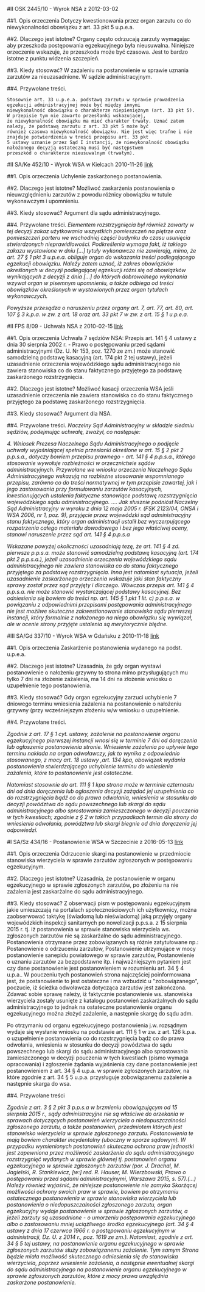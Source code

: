 #II OSK 2445/10 - Wyrok NSA z 2012-03-02

##1. Opis orzeczenia
Dotyczy kwestionowania przez organ zarzutu co do niewykonalności obowiązku z art. 33 pkt 5 u.p.e.a.

##2. Dlaczego jest istotne?
Organy często odrzucają zarzuty wymagając aby przeszkoda postępowania egzekucyjnego była nieusuwalna. Niniejsze orzeczenie wskazuje, że przeszkoda może być czasowa. Jest to bardzo istotne z punktu widzenia szczepień.

##3. Kiedy stosować?
W zażaleniu na postanowienie w sprawie uznania zarzutów za nieuzasadnione. W sądzie administracyjnym.

##4. Przywołane treści.
```
Stosownie art. 33 u.p.e.a. podstawą zarzutu w sprawie prowadzenia egzekucji administracyjnej może być między innymi
niewykonalność obowiązku o charakterze niepieniężnym (art. 33 pkt 5). W przepisie tym nie zawarto przesłanki wskazującej,
że niewykonalność obowiązku ma mieć charakter trwały. Uznać zatem należy, że podstawą zarzutu z art. 33 pkt 5 może być
również czasowa niewykonalność obowiązku. Nie jest więc trafne i nie znajduje potwierdzenia w treści przepisu art. 33 pkt
5 ustawy uznanie przez Sąd I instancji, że niewykonalność obowiązku nałożonego decyzją ostateczną musi być następstwem
przeszkód o charakterze nieusuwalnym (trwałym).
```

#II SA/Ke 452/10 - Wyrok WSA w Kielcach 2010-11-26
[link](http://orzeczenia.nsa.gov.pl/doc/3D38FD4F1B)

##1. Opis orzeczenia
Uchylenie zaskarżonego postanowienia.

##2. Dlaczego jest istotne?
Możliwoć zaskarżenia postanowienia o nieuwzględnieniu zarzutów z powodu różnicy obowiązku w tutule wykonawczym i upomnieniu.

##3. Kiedy stosować?
Argument dla sądu administracyjnego.

##4. Przywołane treści.
*Elementem rozstrzygnięcia był również zawarty w tej decyzji zakaz użytkowania wszystkich pomieszczeń na piętrze oraz pomieszczeń parteru we wschodniej części budynku do czasu usunięcia stwierdzonych nieprawidłowości. Podkreślenia wymaga fakt, iż takiego zakazu wystawione w dniu [...] tytuły wykonawcze nie zawierają, mimo, że art. 27 § 1 pkt 3 u.p.e.a. obliguje organ do wskazania treści podlegającego egzekucji obowiązku. Należy zatem uznać, iż zakres obowiązków określonych w decyzji podlegającej egzekucji różni się od obowiązków wynikających z decyzji z dnia [...] do których dobrowolnego wykonania wzywał organ w pisemnym upomnieniu, a także odbiega od treści obowiązków określonych w wystawionych przez organ tytułach wykonawczych.*

*Powyższe przesądza o naruszeniu przez organy art. 7, art. 77, art. 80, art. 107 § 3 k.p.a. w zw. z art. 18 oraz art. 33 pkt 7 w zw. z art. 15 § 1 u.p.e.a.*


#II FPS 8/09 - Uchwała NSA z 2010-02-15
[link](http://orzeczenia.nsa.gov.pl/doc/BBA28E1BF2)

##1. Opis orzeczenia
Uchwała  7 sędziów NSA: Przepis art. 141 § 4 ustawy z dnia 30 sierpnia 2002 r. - Prawo o postępowaniu przed sądami administracyjnymi (Dz. U. Nr 153, poz. 1270 ze zm.) może stanowić samodzielną podstawę kasacyjną (art. 174 pkt 2 tej ustawy), jeżeli uzasadnienie orzeczenia wojewódzkiego sądu administracyjnego nie zawiera stanowiska co do stanu faktycznego przyjętego za podstawę zaskarżonego rozstrzygnięcia.

##2. Dlaczego jest istotne?
Możliwoć kasacji orzeczenia WSA jeśli uzasadnienie orzeczenia nie zawiera stanowiska co do stanu faktycznego przyjętego za podstawę zaskarżonego rozstrzygnięcia.

##3. Kiedy stosować?
Argument dla NSA.

##4. Przywołane treści.
*Naczelny Sąd Administracyjny w składzie siedmiu sędziów, podejmując uchwałę, zważył, co następuje:*

*4. Wniosek Prezesa Naczelnego Sądu Administracyjnego o podjęcie uchwały wyjaśniającej spełnia przesłanki określone w art. 15 § 2 pkt 2 p.p.s.a., dotyczy bowiem przepisu prawnego - art. 141 § 4 p.p.s.a., którego stosowanie wywołuje rozbieżności w orzecznictwie sądów administracyjnych. Przywołane we wniosku orzeczenia Naczelnego Sądu Administracyjnego wskazują na rozbieżne stosowanie wspomnianego przepisu, zarówno co do treści normatywnej w tym przepisie zawartej, jak i jego zastosowania przy formułowaniu zarzutów kasacyjnych, kwestionujących ustalenia faktyczne stanowiące podstawę rozstrzygnięcia wojewódzkiego sądu administracyjnego.*
....
*Jak słusznie podniósł Naczelny Sąd Administracyjny w wyroku z dnia 12 maja 2005 r. (FSK 2123/04, ONSA i WSA 2006, nr 1, poz. 9), przyjęcie przez wojewódzki sąd administracyjny stanu faktycznego, który organ administracji ustalił bez wyczerpującego rozpatrzenia całego materiału dowodowego i bez jego właściwej oceny, stanowi naruszenie przez sąd art. 141 § 4 p.p.s.a*

*Wskazane powyżej okoliczności uzasadniają tezę, że art. 141 § 4 zd. pierwsze p.p.s.a. może stanowić samodzielną podstawę kasacyjną (art. 174 pkt 2 p.p.s.a.), jeżeli uzasadnienie orzeczenia wojewódzkiego sądu administracyjnego nie zawiera stanowiska co do stanu faktycznego przyjętego za podstawę rozstrzygnięcia. Inna jest natomiast sytuacja, jeżeli uzasadnienie zaskarżonego orzeczenia wskazuje jaki stan faktyczny sprawy został przez sąd przyjęty i dlaczego. Wówczas przepis art. 141 § 4 p.p.s.a. nie może stanowić wystarczającej podstawy kasacyjnej. Bez odniesienia się bowiem do treści np. art. 145 § 1 pkt 1 lit. c) p.p.s.a. w powiązaniu z odpowiednimi przepisami postępowania administracyjnego nie jest możliwe skuteczne zakwestionowanie stanowiska sądu pierwszej instancji, który formalnie z nałożonego na niego obowiązku się wywiązał, ale w ocenie strony przyjęte ustalenia są merytorycznie błędne.*

#III SA/Gd 337/10 - Wyrok WSA w Gdańsku z 2010-11-18
[link](http://orzeczenia.nsa.gov.pl/doc/A75655A90C)

##1. Opis orzeczenia
Zaskarżenie postanowienia wydanego na podst. u.p.e.a. 

##2. Dlaczego jest istotne?
Uzasadnia, że gdy organ wystawi postanowienie o nałożeniu grzywny to strona mimo przysługujących mu tylko 7 dni na złożenie zażalenia, ma 14 dni na złożenie wniosku o uzupełnienie tego postanowienia. 

##3. Kiedy stosować?
Gdy organ egzekucyjny zarzuci uchybienie 7 dniowego terminu wniesienia zażalenia na postanowienie o nałożeniu grzywny (przy wcześniejszym złożeniu w/w wniosku o uzupełnienie.

##4. Przywołane treści.

*Zgodnie z art. 17 § 1 cyt. ustawy, zażalenie na postanowienie organu egzekucyjnego pierwszej instancji wnosi się w terminie 7 dni od doręczenia lub ogłoszenia postanowienia stronie. Wniesienie zażalenia po upływie tego terminu nakłada na organ odwoławczy, jak to wynika z odpowiednio stosowanego, z mocy art. 18 ustawy ,art. 134 kpa, obowiązek wydania postanowienia stwierdzającego uchybienie terminu do wniesienia zażalenia, które to postanowienie jest ostateczne.*

*Natomiast stosownie do art. 111 § 1 kpa strona może w terminie czternastu dni od dnia doręczenia lub ogłoszenia decyzji zażądać jej uzupełnienia co do rozstrzygnięcia bądź co do prawa odwołania, wniesienia w stosunku do decyzji powództwa do sądu powszechnego lub skargi do sądu administracyjnego albo sprostowania zamieszczonego w decyzji pouczenia w tych kwestiach; zgodnie z § 2 w takich przypadkach termin dla strony do wniesienia odwołania, powództwa lub skargi biegnie od dnia doręczenia jej odpowiedzi.*

#I SA/Sz 434/16 - Postanowienie WSA w Szczecinie z 2016-05-13
[link](http://orzeczenia.nsa.gov.pl/doc/1481C81009)

##1. Opis orzeczenia
Odrzucenie skargi na postanowienie w przedmiocie stanowiska wierzyciela w sprawie zarzutów zgłoszonych w postępowaniu egzekucyjnym.

##2. Dlaczego jest istotne?
Uzasadnia, że postanowienie w organu egzekucyjnego w sprawie zgłoszonych zarzutów, po złożeniu na nie zażalenia jest zaskarżalne do sądu administracyjnego.

##3. Kiedy stosować?
Z obserwacji pism w postępowaniu egzekucyjnym jakie umieszczają na portalach społecznościowych ich użytkownicy, można zaobserwować taktykę (świadomą lub nieświadomą) jaką przyjęły organy wojewódzkich inspekcji sanitarnych po nowelizacji p.p.s.a. z 15 sierpnia 2015 r. tj. iż postanowienia w sprawie stanowiska wierzyciela ws. zgłoszonych zarzutów nie są zaskarżalne do sądu administracyjnego. Postanowienia otrzymane przez zobowiązanych są różnie zatytułowane np.: Postanowienie o odrzuceniu zarzutów, Postanowienie utrzymujące w mocy postanowienie sanepidu powiatowego w sprawie zarzutów, Postanowienie o uznaniu zarzutów za bezpodstawne itp. i najważniejszym pytaniem jest czy dane postanowienie jest postanowieniem w rozumieniu art. 34 § 4 u.p.a.. W pouczeniu tych postanowień strona najczęściej poinformowana jest, że postanowienie to jest ostateczne i ma wzbudzić u "zobowiązanego", poczucie, iż ścieżka odwoławcza dotycząca zarzutów jest zakończona. 
Zdawać sobie sprawę należy, iż faktycznie postanowienie ws. stanowiska wierzyciela zostały usunięte z katalogu postanowień zaskarżalnych do sądu administracyjnego to jednak na ostateczne postanowienie organu egzekucyjnego można złożyć zażalenie, a następnie skargę do sądu adm.

Po otrzymaniu od organu egzekucyjnego postanowienia j.w. rozsądnym wydaje się wysłanie wniosku na podstawie art. 111 § 1 w zw. z art. 126 k.p.a. o uzupełnienie postanowienia co do rozstrzygnięcia bądź co do prawa odwołania, wniesienia w stosunku do decyzji powództwa do sądu powszechnego lub skargi do sądu administracyjnego albo sprostowania zamieszczonego w decyzji pouczenia w tych kwestiach (pismo wymaga opracowania) i zgłoszenie żądania wyjaśnienia czy dane postanowienie jest postanowieniem z art. 34 § 4 u.p.a. w sprawie zgłoszonych zarzutów, na które zgodnie z art. 34 § 5 u.p.a. przysługuje zobowiązanemu zażalenie a następnie skarga do wsa.

##4. Przywołane treści

*Zgodnie z art. 3 § 2 pkt 3 p.p.s.a w brzmieniu obowiązującym od 15 sierpnia 2015 r., sądy administracyjne nie są właściwe do orzekania w sprawach dotyczących postanowień wierzyciela o niedopuszczalności zgłoszonego zarzutu, a także postanowień, przedmiotem których jest stanowisko wierzyciela w sprawie zgłoszonego zarzutu. Postanowienia te mają bowiem charakter incydentalny (uboczny w sporze sądowym). W przypadku wymienionych postanowień skuteczna ochrona praw jednostki jest zapewniona przez możliwość zaskarżenia do sądu administracyjnego rozstrzygnięć wydanych w sprawie głównej tj. postanowień organu egzekucyjnego w sprawie zgłoszonych zarzutów (por. J. Drachal, M. Jagielski, R. Stankiewicz, [w:] red. R. Hauser, M. Wierzbowski, Prawo o postępowaniu przed sądami administracyjnymi, Warszawa 2015, s. 57).(...) Należy również wyjaśnić, że niniejsze postanowienie nie zamyka Skarżącej możliwości ochrony swoich praw w sprawie, bowiem po otrzymaniu ostatecznego postanowienia w sprawie stanowiska wierzyciela lub postanowienia o niedopuszczalności zgłoszonego zarzutu, organ egzekucyjny wydaje postanowienie w sprawie zgłoszonych zarzutów, a jeżeli zarzuty są uzasadnione - o umorzeniu postępowania egzekucyjnego albo o zastosowaniu mniej uciążliwego środka egzekucyjnego (art. 34 § 4 ustawy z dnia 17 czerwca 1966 r. o postępowaniu egzekucyjnym w administracji, Dz. U. z 2014 r., poz. 1619 ze zm.). Natomiast, zgodnie z art. 34 § 5 tej ustawy, na postanowienie organu egzekucyjnego w sprawie zgłoszonych zarzutów służy zobowiązanemu zażalenie. Tym samym Strona będzie miała możliwość skutecznego odniesienia się do stanowiska wierzyciela, poprzez wniesienie zażalenia, a następnie ewentualnej skargi do sądu administracyjnego na postanowienie organu egzekucyjnego w sprawie zgłoszonych zarzutów, które z mocy prawa uwzględnia zaskarżone postanowienie.*

